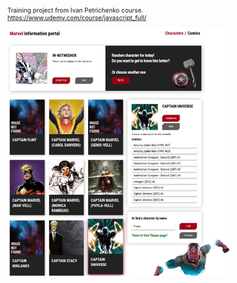 Training project from Ivan Petrichenko course.
https://www.udemy.com/course/javascript_full/

![main](https://github.com/Dmitriev-NN/marvel-project/blob/master/screenshots/main "mainpage")
